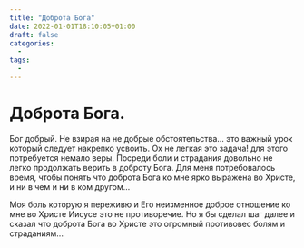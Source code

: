 ```yaml
---
title: "Доброта Бога"
date: 2022-01-01T18:10:05+01:00
draft: false
categories:
  - 
tags:
  - 
---
```


# Доброта Бога.

Бог добрый. Не взирая на не добрые обстоятельства... это важный урок который следует накрепко усвоить. Ох не легкая это задача! для этого потребуется немало веры.
Посреди боли и страдания довольно не легко продолжать верить в доброту Бога. Для меня потребовалось время, чтобы понять что доброта Бога ко мне ярко выражена во Христе, и ни в чем и ни в ком другом...

Моя боль которую я переживю и Его неизменное доброе отношение ко мне во Христе Иисусе это не противоречие. Но я бы сделал шаг далее и сказал что доброта Бога во Христе это огромный противовес болям и страданиям... 
